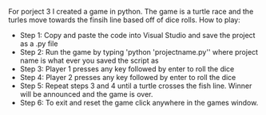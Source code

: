 For porject 3 I created a game in python. The game is a turtle race and the turles move towards the finsih line based off of dice rolls.
How to play:
- Step 1: Copy and paste the code into Visual Studio and save the project as a .py file
- Step 2: Run the game by typing 'python 'projectname.py'' where project name is what ever you saved the script as
- Step 3: Player 1 presses any key followed by enter to roll the dice
- Step 4: Player 2 presses any key followed by enter to roll the dice
- Step 5: Repeat steps 3 and 4 until a turtle crosses the fish line. Winner will be announced and the game is over.
- Step 6: To exit and reset the game click anywhere in the games window. 
